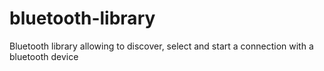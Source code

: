 # bluetooth-library
Bluetooth library allowing to discover, select and start a connection with a bluetooth device
